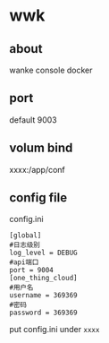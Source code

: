# wwk
## about
wanke console docker

## port 
default 9003

## volum bind
xxxx:/app/conf

## config file
config.ini
~~~
[global]
#日志级别
log_level = DEBUG
#api端口
port = 9004
[one_thing_cloud]
#用户名
username = 369369 
#密码
password = 369369 
~~~
put config.ini under `xxxx`
